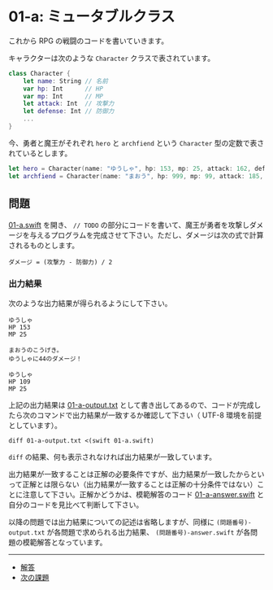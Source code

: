 # 01-a: ミュータブルクラス

これから RPG の戦闘のコードを書いていきます。

キャラクターは次のような `Character` クラスで表されています。

```swift
class Character {
    let name: String // 名前
    var hp: Int      // HP
    var mp: Int      // MP
    let attack: Int  // 攻撃力
    let defense: Int // 防御力
    ...
}
```

今、勇者と魔王がそれぞれ `hero` と `archfiend` という `Character` 型の定数で表されているとします。

```swift
let hero = Character(name: "ゆうしゃ", hp: 153, mp: 25, attack: 162, defense: 97)
let archfiend = Character(name: "まおう", hp: 999, mp: 99, attack: 185, defense: 58)
```

## 問題

[01-a.swift](01-a.swift) を開き、 `// TODO` の部分にコードを書いて、魔王が勇者を攻撃しダメージを与えるプログラムを完成させて下さい。ただし、ダメージは次の式で計算されるものとします。

```
ダメージ = (攻撃力 - 防御力) / 2
```

### 出力結果

次のような出力結果が得られるようにして下さい。

```
ゆうしゃ
HP 153
MP 25

まおうのこうげき。
ゆうしゃに44のダメージ！

ゆうしゃ
HP 109
MP 25

```

上記の出力結果は [01-a-output.txt](01-a-output.txt) として書き出してあるので、コードが完成したら次のコマンドで出力結果が一致するか確認して下さい（ UTF-8 環境を前提としています）。

```
diff 01-a-output.txt <(swift 01-a.swift)
```

`diff` の結果、何も表示されなければ出力結果が一致しています。

出力結果が一致することは正解の必要条件ですが、出力結果が一致したからといって正解とは限らない（出力結果が一致することは正解の十分条件ではない）ことに注意して下さい。正解かどうかは、模範解答のコード [01-a-answer.swift](01-a-answer.swift) と自分のコードを見比べて判断して下さい。

以降の問題では出力結果についての記述は省略しますが、同様に `(問題番号)-output.txt` が各問題で求められる出力結果、 `(問題番号)-answer.swift` が各問題の模範解答となっています。

---

- [解答](01-a-answer.swift)
- [次の課題](01-b.md)
